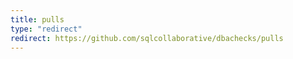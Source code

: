 ```yaml
---
title: pulls
type: "redirect"
redirect: https://github.com/sqlcollaborative/dbachecks/pulls
---
```


